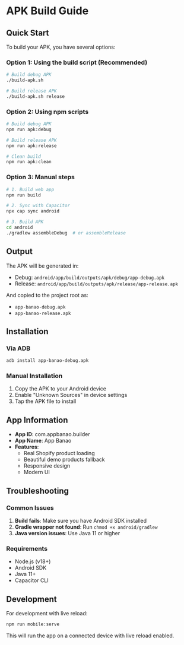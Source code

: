 # APK Build Guide

## Quick Start

To build your APK, you have several options:

### Option 1: Using the build script (Recommended)
```bash
# Build debug APK
./build-apk.sh

# Build release APK
./build-apk.sh release
```

### Option 2: Using npm scripts
```bash
# Build debug APK
npm run apk:debug

# Build release APK
npm run apk:release

# Clean build
npm run apk:clean
```

### Option 3: Manual steps
```bash
# 1. Build web app
npm run build

# 2. Sync with Capacitor
npx cap sync android

# 3. Build APK
cd android
./gradlew assembleDebug  # or assembleRelease
```

## Output

The APK will be generated in:
- Debug: `android/app/build/outputs/apk/debug/app-debug.apk`
- Release: `android/app/build/outputs/apk/release/app-release.apk`

And copied to the project root as:
- `app-banao-debug.apk`
- `app-banao-release.apk`

## Installation

### Via ADB
```bash
adb install app-banao-debug.apk
```

### Manual Installation
1. Copy the APK to your Android device
2. Enable "Unknown Sources" in device settings
3. Tap the APK file to install

## App Information

- **App ID**: com.appbanao.builder
- **App Name**: App Banao
- **Features**: 
  - Real Shopify product loading
  - Beautiful demo products fallback
  - Responsive design
  - Modern UI

## Troubleshooting

### Common Issues

1. **Build fails**: Make sure you have Android SDK installed
2. **Gradle wrapper not found**: Run `chmod +x android/gradlew`
3. **Java version issues**: Use Java 11 or higher

### Requirements

- Node.js (v18+)
- Android SDK
- Java 11+
- Capacitor CLI

## Development

For development with live reload:
```bash
npm run mobile:serve
```

This will run the app on a connected device with live reload enabled. 